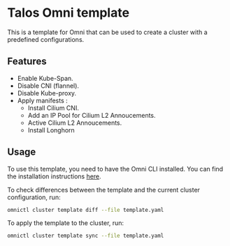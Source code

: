 
# Talos Omni template

This is a template for Omni that can be used to create a cluster with a predefined configurations.

## Features

- Enable Kube-Span.
- Disable CNI (flannel).
- Disable Kube-proxy.
- Apply manifests :
    - Install Cilium CNI.
    - Add an IP Pool for Cilium L2 Annoucements.
    - Active Cilium L2 Annoucements.
    - Install Longhorn

## Usage

To use this template, you need to have the Omni CLI installed. You can find the installation instructions [here](https://omni.siderolabs.com/how-to-guides/install-and-configure-omnictl).

To check differences between the template and the current cluster configuration, run:
```bash
omnictl cluster template diff --file template.yaml
```

To apply the template to the cluster, run:
```bash
omnictl cluster template sync --file template.yaml
```

